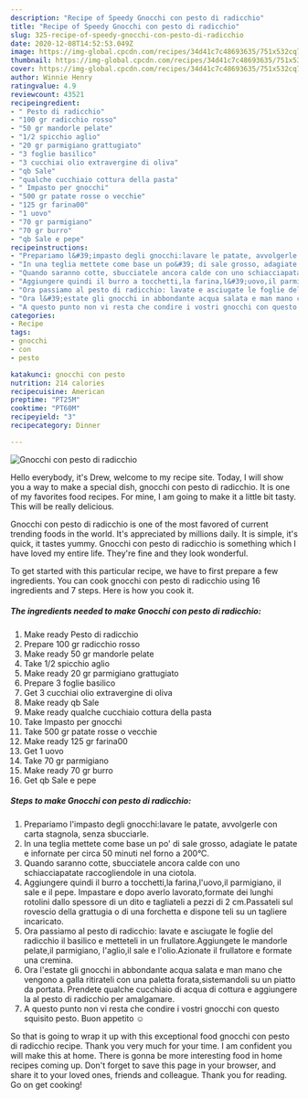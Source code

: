 ```yaml
---
description: "Recipe of Speedy Gnocchi con pesto di radicchio"
title: "Recipe of Speedy Gnocchi con pesto di radicchio"
slug: 325-recipe-of-speedy-gnocchi-con-pesto-di-radicchio
date: 2020-12-08T14:52:53.049Z
image: https://img-global.cpcdn.com/recipes/34d41c7c48693635/751x532cq70/gnocchi-con-pesto-di-radicchio-recipe-main-photo.jpg
thumbnail: https://img-global.cpcdn.com/recipes/34d41c7c48693635/751x532cq70/gnocchi-con-pesto-di-radicchio-recipe-main-photo.jpg
cover: https://img-global.cpcdn.com/recipes/34d41c7c48693635/751x532cq70/gnocchi-con-pesto-di-radicchio-recipe-main-photo.jpg
author: Winnie Henry
ratingvalue: 4.9
reviewcount: 43521
recipeingredient:
- " Pesto di radicchio"
- "100 gr radicchio rosso"
- "50 gr mandorle pelate"
- "1/2 spicchio aglio"
- "20 gr parmigiano grattugiato"
- "3 foglie basilico"
- "3 cucchiai olio extravergine di oliva"
- "qb Sale"
- "qualche cucchiaio cottura della pasta"
- " Impasto per gnocchi"
- "500 gr patate rosse o vecchie"
- "125 gr farina00"
- "1 uovo"
- "70 gr parmigiano"
- "70 gr burro"
- "qb Sale e pepe"
recipeinstructions:
- "Prepariamo l&#39;impasto degli gnocchi:lavare le patate, avvolgerle con carta stagnola, senza sbucciarle."
- "In una teglia mettete come base un po&#39; di sale grosso, adagiate le patate e infornate per circa 50 minuti nel forno a 200°C."
- "Quando saranno cotte, sbucciatele ancora calde con uno schiacciapatate raccogliendole in una ciotola."
- "Aggiungere quindi il burro a tocchetti,la farina,l&#39;uovo,il parmigiano, il sale e il pepe. Impastare e dopo averlo lavorato,formate dei lunghi rotolini dallo spessore di un dito e tagliateli a pezzi di 2 cm.Passateli sul rovescio della grattugia o di una forchetta e dispone teli su un tagliere incaricato."
- "Ora passiamo al pesto di radicchio: lavate e asciugate le foglie del radicchio il basilico e metteteli in un frullatore.Aggiungete le mandorle pelate,il parmigiano, l&#39;aglio,il sale e l&#39;olio.Azionate il frullatore e formate una cremina."
- "Ora l&#39;estate gli gnocchi in abbondante acqua salata e man mano che vengono a galla ritirateli con una paletta forata,sistemandoli su un piatto da portata. Prendete qualche cucchiaio di acqua di cottura e aggiungere la al pesto di radicchio per amalgamare."
- "A questo punto non vi resta che condire i vostri gnocchi con questo squisito pesto. Buon appetito ☺"
categories:
- Recipe
tags:
- gnocchi
- con
- pesto

katakunci: gnocchi con pesto 
nutrition: 214 calories
recipecuisine: American
preptime: "PT25M"
cooktime: "PT60M"
recipeyield: "3"
recipecategory: Dinner

---
```



![Gnocchi con pesto di radicchio](https://img-global.cpcdn.com/recipes/34d41c7c48693635/751x532cq70/gnocchi-con-pesto-di-radicchio-recipe-main-photo.jpg)

Hello everybody, it's Drew, welcome to my recipe site. Today, I will show you a way to make a special dish, gnocchi con pesto di radicchio. It is one of my favorites food recipes. For mine, I am going to make it a little bit tasty. This will be really delicious.



Gnocchi con pesto di radicchio is one of the most favored of current trending foods in the world. It's appreciated by millions daily. It is simple, it's quick, it tastes yummy. Gnocchi con pesto di radicchio is something which I have loved my entire life. They're fine and they look wonderful.


To get started with this particular recipe, we have to first prepare a few ingredients. You can cook gnocchi con pesto di radicchio using 16 ingredients and 7 steps. Here is how you cook it.

<!--inarticleads1-->

##### The ingredients needed to make Gnocchi con pesto di radicchio:

1. Make ready  Pesto di radicchio
1. Prepare 100 gr radicchio rosso
1. Make ready 50 gr mandorle pelate
1. Take 1/2 spicchio aglio
1. Make ready 20 gr parmigiano grattugiato
1. Prepare 3 foglie basilico
1. Get 3 cucchiai olio extravergine di oliva
1. Make ready qb Sale
1. Make ready qualche cucchiaio cottura della pasta
1. Take  Impasto per gnocchi
1. Take 500 gr patate rosse o vecchie
1. Make ready 125 gr farina00
1. Get 1 uovo
1. Take 70 gr parmigiano
1. Make ready 70 gr burro
1. Get qb Sale e pepe




<!--inarticleads2-->

##### Steps to make Gnocchi con pesto di radicchio:

1. Prepariamo l&#39;impasto degli gnocchi:lavare le patate, avvolgerle con carta stagnola, senza sbucciarle.
1. In una teglia mettete come base un po&#39; di sale grosso, adagiate le patate e infornate per circa 50 minuti nel forno a 200°C.
1. Quando saranno cotte, sbucciatele ancora calde con uno schiacciapatate raccogliendole in una ciotola.
1. Aggiungere quindi il burro a tocchetti,la farina,l&#39;uovo,il parmigiano, il sale e il pepe. Impastare e dopo averlo lavorato,formate dei lunghi rotolini dallo spessore di un dito e tagliateli a pezzi di 2 cm.Passateli sul rovescio della grattugia o di una forchetta e dispone teli su un tagliere incaricato.
1. Ora passiamo al pesto di radicchio: lavate e asciugate le foglie del radicchio il basilico e metteteli in un frullatore.Aggiungete le mandorle pelate,il parmigiano, l&#39;aglio,il sale e l&#39;olio.Azionate il frullatore e formate una cremina.
1. Ora l&#39;estate gli gnocchi in abbondante acqua salata e man mano che vengono a galla ritirateli con una paletta forata,sistemandoli su un piatto da portata. Prendete qualche cucchiaio di acqua di cottura e aggiungere la al pesto di radicchio per amalgamare.
1. A questo punto non vi resta che condire i vostri gnocchi con questo squisito pesto. Buon appetito ☺




So that is going to wrap it up with this exceptional food gnocchi con pesto di radicchio recipe. Thank you very much for your time. I am confident you will make this at home. There is gonna be more interesting food in home recipes coming up. Don't forget to save this page in your browser, and share it to your loved ones, friends and colleague. Thank you for reading. Go on get cooking!
